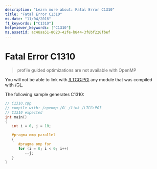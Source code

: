 ```yaml
---
description: "Learn more about: Fatal Error C1310"
title: "Fatal Error C1310"
ms.date: "11/04/2016"
f1_keywords: ["C1310"]
helpviewer_keywords: ["C1310"]
ms.assetid: ac48aa51-8023-42fe-b844-3f8bf228fbef
---
```

# Fatal Error C1310

> profile guided optimizations are not available with OpenMP

You will not be able to link with [/LTCG:PGI](../../build/reference/ltcg-link-time-code-generation.md) any module that was compiled with [/GL](../../build/reference/gl-whole-program-optimization.md).

The following sample generates C1310:

```cpp
// C1310.cpp
// compile with: /openmp /GL /link /LTCG:PGI
// C1310 expected
int main()
{
   int i = 0, j = 10;

   #pragma omp parallel
   {
      #pragma omp for
      for (i = 0; i < 0; i++)
         --j;
   }
}
```
